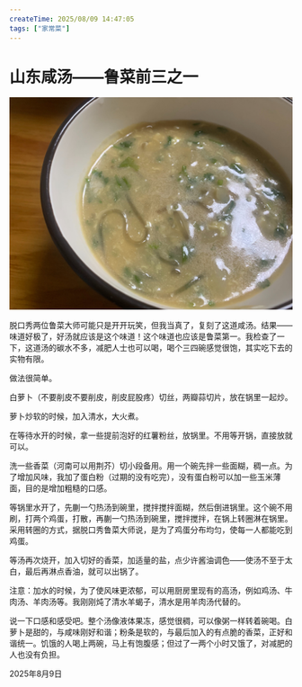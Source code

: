 ```yaml
---
createTime: 2025/08/09 14:47:05
tags: ["家常菜"]
---
```


# 山东咸汤——鲁菜前三之一

![图像](assets/Gx46yflboAApBva.jpeg)

脱口秀两位鲁菜大师可能只是开开玩笑，但我当真了，复刻了这道咸汤。结果——味道好极了，好汤就应该是这个味道！这个味道也应该是鲁菜第一。我检查了一下，这道汤的碳水不多，减肥人士也可以喝，喝个三四碗感觉很饱，其实吃下去的实物有限。

做法很简单。

白萝卜（不要削皮不要削皮，削皮屁股疼）切丝，两瓣蒜切片，放在锅里一起炒。

萝卜炒软的时候，加入清水，大火煮。

在等待水开的时候，拿一些提前泡好的红薯粉丝，放锅里。不用等开锅，直接放就可以。

洗一些香菜（河南可以用荆芥）切小段备用。用一个碗先拌一些面糊，稠一点。为了增加风味，我加了蛋白粉（过期的没有吃完），没有蛋白粉可以加一些玉米薄面，目的是增加粗糙的口感。

等锅里水开了，先蒯一勺热汤到碗里，搅拌搅拌面糊，然后倒进锅里。这个碗不用刷，打两个鸡蛋，打散，再蒯一勺热汤到碗里，搅拌搅拌，在锅上转圈淋在锅里。采用转圈的方式，据脱口秀鲁菜大师说，是为了鸡蛋分布均匀，使每一人都能吃到鸡蛋。

等汤再次烧开，加入切好的香菜，加适量的盐，点少许酱油调色——使汤不至于太白，最后再淋点香油，就可以出锅了。

注意：加水的时候，为了使风味更浓郁，可以用厨房里现有的高汤，例如鸡汤、牛肉汤、羊肉汤等。我刚刚炖了清水羊蝎子，清水是用羊肉汤代替的。

说一下口感和感受吧。整个汤像液体果冻，感觉很稠，可以像粥一样转着碗喝。白萝卜是甜的，与咸味刚好和谐；粉条是软的，与最后加入的有点脆的香菜，正好和谐统一。饥饿的人喝上两碗，马上有饱腹感；但过了一两个小时又饿了，对减肥的人也没有负担。

2025年8月9日
